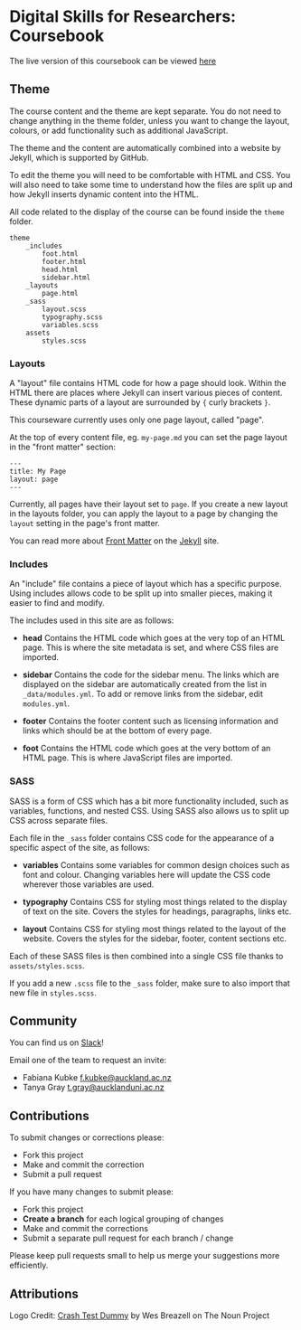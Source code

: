 # Digital Skills for Researchers: Coursebook

The live version of this coursebook can be viewed [here](http://digital-skills-for-researchers.github.io/coursebook/)




## Theme

The course content and the theme are kept separate. You do not need to change anything in the theme folder, unless you want to change the layout, colours, or add functionality such as additional JavaScript.

The theme and the content are automatically combined into a website by Jekyll, which is supported by GitHub.

To edit the theme you will need to be comfortable with HTML and CSS. You will also need to take some time to understand how the files are split up and how Jekyll inserts dynamic content into the HTML.

All code related to the display of the course can be found inside the `theme` folder.

```
theme
    _includes
        foot.html
        footer.html
        head.html
        sidebar.html
    _layouts
        page.html
    _sass
        layout.scss
        typography.scss
        variables.scss
    assets
        styles.scss
```

### Layouts

A "layout" file contains HTML code for how a page should look. Within the HTML there are places where Jekyll can insert various pieces of content. These dynamic parts of a layout are surrounded by `{` curly brackets `}`.

This courseware currently uses only one page layout, called "page".

At the top of every content file, eg. `my-page.md` you can set the page layout in the "front matter" section:

```
---
title: My Page
layout: page
---
```

Currently, all pages have their layout set to `page`. If you create a new layout in the layouts folder, you can apply the layout to a page by changing the `layout` setting in the page's front matter.

You can read more about [Front Matter][front-matter] on the [Jekyll][jekyll] site.


[front-matter]: https://jekyllrb.com/docs/frontmatter/
[jekyll]: https://jekyllrb.com


### Includes

An "include" file contains a piece of layout which has a specific purpose. Using includes allows code to be split up into smaller pieces, making it easier to find and modify.

The includes used in this site are as follows:

- **head**
  Contains the HTML code which goes at the very top of an HTML page. This is where the site metadata is set, and where CSS files are imported.

- **sidebar**
  Contains the code for the sidebar menu. The links which are displayed on the sidebar are automatically created from the list in `_data/modules.yml`. To add or remove links from the sidebar, edit `modules.yml`.

- **footer**
  Contains the footer content such as licensing information and links which should be at the bottom of every page.

- **foot**
  Contains the HTML code which goes at the very bottom of an HTML page. This is where JavaScript files are imported.


### SASS

SASS is a form of CSS which has a bit more functionality included, such as variables, functions, and nested CSS. Using SASS also allows us to split up CSS across separate files.

Each file in the `_sass` folder contains CSS code for the appearance of a specific aspect of the site, as follows:

- **variables**
  Contains some variables for common design choices such as font and colour. Changing variables here will update the CSS code wherever those variables are used.

- **typography**
  Contains CSS for styling most things related to the display of text on the site. Covers the styles for headings, paragraphs, links etc.

- **layout**
  Contains CSS for styling most things related to the layout of the website. Covers the styles for the sidebar, footer, content sections etc.

Each of these SASS files is then combined into a single CSS file thanks to `assets/styles.scss`.

If you add a new `.scss` file to the `_sass` folder, make sure to also import that new file in `styles.scss`.



## Community

You can find us on [Slack](https://digi-research-skills.slack.com/)!

Email one of the team to request an invite:

- Fabiana Kubke [f.kubke@auckland.ac.nz](mailto:"f.kubke@auckland.ac.nz")
- Tanya Gray [t.gray@aucklanduni.ac.nz](mailto:"t.gray@aucklanduni.ac.nz")





## Contributions

To submit changes or corrections please:

- Fork this project
- Make and commit the correction
- Submit a pull request

If you have many changes to submit please:

- Fork this project
- **Create a branch** for each logical grouping of changes
- Make and commit the corrections
- Submit a separate pull request for each branch / change

Please keep pull requests small to help us merge your suggestions more efficiently.




## Attributions

Logo Credit: [Crash Test Dummy](https://thenounproject.com/term/crash-test-dummy/4954/) by Wes Breazell on The Noun Project


